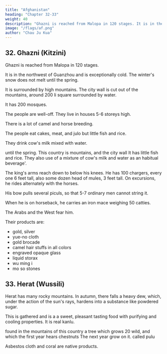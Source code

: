```yaml
---
title: "Afghanistan"
heading: "Chapter 32-33"
weight: 40
description: "Ghazni is reached from Malopa in 120 stages. It is in the northwest and is exceptionally cold. The winter's snow does not melt until the spring."
image: "/flags/af.png"
author: "Chau Ju Kua"
---
```




## 32. Ghazni (Kitzini)

Ghazni is reached from Malopa in 120 stages.

It is in the northwest of Guanzhou and is exceptionally cold. The winter's snow does not melt until the spring.

It is surrounded by high mountains. The city wall is cut out of the mountains, around 200 li square  surrounded by water.

It has 200 mosques. 

The people are well-off. They live in houses 5-6 storeys high. 

There is a lot of camel and horse breeding. 

The people eat cakes, meat, and julo but little fish and rice. 

They drink cow's milk mixed with water.

until the spring. This country is
mountains, and the city wall
It has little fish and rice. They also
use of a mixture of cow's milk and water as an habitual beverage'.

The king's arms reach down to below his knees. He has 100 chargers, every one 6 feet tall, also some dozen head of mules, 3 feet tall. On excursions, he rides alternately with the horses. 

His bow pulls several piculs, so that 5-7 ordinary men cannot string it. 

When he is on horseback, he carries an iron mace weighing 50 catties.

The Arabs and the West fear him.

Their products are:
- gold, silver
- yue-no cloth
- gold brocade
- camel hair stuffs in all colors
- engraved opaque glass
- liquid storax
- wu ming i
- mo so stones

<!-- Notes.
marks indicate passages taken from
Quotation
1)
In the
Ling-wai-tai-ta, 3,s%^-
first
paragraph the divergences between the two texts are important. The older one has= «As to the
Ki-tz'i-ni country it is entirely surrounded by high mountains. The mountains have been cut out and
5
made
river
(^
into a wall
additions to this text
north-west
•^ ^)
two hundred li square (^). It is surrounded by a great
has over a hundred mosques, one of which is over ten li square, ete.». The
[Jj
it
(y\^ yj^)
made by our author
— presumably
of Ma-lo-pa,
other passages as a starting-point in
^
are very difficult to explain.
He
the port on the
10 that direction no locality meeting the other requirements of his text
is
to
in
in
be found. If the direc-
be taken from Baghdad, Kazvin, which has been suggested as the original of the Chinese
tion is to
name
says Ki-tz'i-ni lay to the
Hadramaut coast which he takes
estimating distances to Mecca and to Baghdad, but
e.,
i.
Ki-tz'i-ni, is also out of the question, as
Ghazni may be intended,
if
we assume
Yu-yang-tsa-tsu, 18,8^ mentions Ghazni,
15 producing asa-foetida. It says this country
it is
north of Baghdad; furthermore,
it is
in a plain.
that the direction was given as north-west from India.
under the name of K'ie-sh6-na
is
^P),
^ Ch.XXIX
(^
as
also called «NorthernIndia».See infra, Pt.II,
Ghazni,
it is true, was utterly destroyed in 1149, nearly thirty years before Ch6u K'fl-fei composed
work, but that is a very slight objection. There is great paucity of information concerning
Ghazni; among the best modern accounts of this country are the Reports on parts of the Ghilzi
country and some of the tribes in the neighbourhood of Ghazni, etc. by Lieut'. J. S. Broadfoot
his
20 (Hoy. Geog. Soc, Supplementary Papers, I), from which the following notes are taken. «The
winter is most severe; frost continuing in the shade from September to April, and snow from
December
is
to the middle of
Marchn. «Elevated from 7,000
to 8,000 feet
severe. It freezes every evening in October, and the ice lasts
never thaws; in December the country
is
above the sea, the climate
till
midday; in November
it
covered with three feet of snow, which melts in the
io middle of Marcha. «From Ghazni three distinct ranges are perceived, running north-east in one
unbroken chain
Within sixteen miles of the city are six passesa. Concerning the inhabitants
of the neighbourhood of Ghazni, he says that though poor «they live in little towers containing
five
or
six families,
camels and
cattle.
30 milk and bread
latter is
is
and the country
With
in forts. The people raise horses,
make which, as well as cheese, butter-
cheese, but dried airan, i. e sour milk. The
round abounds
all
dried milk they prepare Jcurut, to
the duty of the women».
Kurut is not
condensed into pellets which are dried
in the
,
Vambery,
sun or fried in greases. See
Das Turkenvolk, 209. This Jciirut is apparently identical^ith the Chinese jm-Zo of our text. It is
interesting to note that among the Mongols of the Koko-nor and the Tibetans, kurut is known as
—
may be
or vice versa
derived from the Chinese ju-lo
(E|^) has several meanings. According to the K'ang-hi tz'i-tien, two kinds,
the dry and the wet to (or ju-lo, lit., «milk lo»), have to be distinguished. The Bdry» variety is
chura, wrhich
35
The word
lo
described in the Yiu-shan-chong-yau
^
(-^
jJ ^),
published in 1831, and quoted in the K'ang-hi-tz'i-tien, in very
the work of a Court physician
much
the same
way
as the kurut
of the Turks.
40
In other passages of
this
work, su-Io and Ju-lo are translated with their usual acceptation
of «butter» and «milk». See supra, p. 98 and p. 102, n. 19.
2)
Our
author's yarn about the king of Ki-tz'i-ni,
current in his time
among Arab
sailors
think of no better explanation, unless
45 Assassins
in the twelfth century,
it
who
may be founded on some
visited China,
about
Mahmud
stories still
of Ghazni. I can
be that Alamut, the famous mountain citadel of the
is the place referred to. The mention of
which was near Kazvin,
bezoar stones as a product of Ki-tz'i-ni points towards Ghazni, as Badakhshan, an adjacent
country, was famous for these stones (Le Strange, Lands of the East. Caliphate, 486), and the
she-camels of Kabul were held to be the best in Central Asia.
The
last
phrase of this paragraph
is
Ibid., 849.
slightly different in Ling-wai-tai-ta;
it
reads:
«The
50 people of the country go once in seven days to the halls (^) to pray; this is called sM-mi
(for prayer in the mosque on friday).
(1% l|^)»- This is the Arabic worijumah, «assembly»
Besides being found in Badakshan, bezoar stones are reported by our author (infra, Ch.
3)

have come from Lu-mei (Rum, Asia Minoi). See Taveruier's Travels in India
(Ball's edit.), II, 146-151, and supra, p. 74, note 1. Linscholjen, Voyage, II, 142 (Hakl.
Soc. edit.) states that bezoar stones come from Khorasan. In the Malay Peninsula they are taken
XXXIV)
to
from monkeys or porcupines. Skeat, Malay Magic, 274. The best stone was from the stomach of a
wild goat in the Persian province of Lar. See Y ul e and B u r n e 1 1, Glossary, 68. On the identification
of the name mo-so, see Hirth, Die Lander des Islam, 4.5, note 4.
As to wu-ming-i, it has been shovrn by Hanbury, Science Papers, 223,
oxide known
as limonite.
yang-k'au; IV, 8* says of
limestone.
The
The
it:
Pon-ts'au-tsi-kie (;7|j
^^
«It is found in the Ta-shi
foreign people heat
it
with
oil
(and
^)>
5
be the iron
to
as quoted in the Tung-si-
countdes on stones, and looks like black
make it into?) black granular
stones
(^ ^),
X
which they chew like a sweet (tjj)»- S. W. Bush ell, Chinese Pottery and Porcelain,
n. 4, says, however, that wu-ming-i was cobalt blue.
and
10
67,


 -->


## 33. Herat (Wussili)

Herat has many rocky mountains. In autumn, there falls a heavy dew, which, under the action of the sun's rays, hardens into a substance like powdered sugar. 

This is gathered and is a a sweet, pleasant tasting food with purifying and cooling properties. It is real kanlu. 

found in the mountains of this country a tree which grows 20
wild, and which the first year hears chestnuts
The next year grow on it.
called pulu

Asbestos cloth and coral are native products.

<!-- Note
1)
Taken from
Ling-wai-tai-ta, 3,!i^-4*, with only
addition of the words Kcalled p'u-lua
to
«many rocky mountains)) (^^
some
slight verbal
changes and the 25
— and the change of omany famous mountains))
J^
I
[
(
^ i^ Mj)
[).
Wu-ssi-li, in Cantonese Mat-ssi-H, Al-Mawjil, Mosul. In another chapter characters with
the same sounds transcribe the
The reference
Kan-hi
name
to oak-galls point
is
Misr, Egypt (supra, pp. 115, 120, n. 3 and infra, Ch.
XXXVI).
unmistakably to northern Syria.
30
used in Buddhist Chinese to render Sanskrit a?Mrto, nectar.
Mukaddasi,
in the
manna from Mosul. Our text does not say that manna
was a product of Wu-ssii-li. Judging from the statement that it was «like powdered sugar)), it must
have been the Gaz or Alhagi manna (Persian and Arabic tar-avguhtn, taranjaiw)th.e product of
the Alhagi camelorum, Fisch., which is found in partsof Persia, Afghanistan and Baluchistan. See 35
P. Molesworth Sykes, Geo. Journal, XXVIII, 433. Oak manna, occurs in Kurdistan, it is
tenth century, mentions the exportation of
found in the state of agglutinated tears. See Encyclop. Britan., XV, 493,
Hist,
Ch.
du Commerce,
II,
s. v.
Manna, and Heyd,
632.
On the subject of oak-galls (in Arabic lallUt 'oak', our
XX. Asbestos was not a product of Mosul, it was brought
author's p'u-lu), see infra, Pt.
II.
there probably from Badakshan. 40I>34
See
KUM
Le Strange,
op. cit., 436—437. Likewise
Mosul market.
plentiful in the
U ^\^'*°^
(X ^)- ^^^
''
HI
(ASIA minor).
as to coral, our author can only
Hou
^'^* mentioned in the
mean
that
it
was
Han-shu, 11G,2;» under the name liuo-mm,,
Hirth, China and the Eoman Orient, 249-251. Ashestos, according
to Fei-
5 w6n-yfln-fu, 66A, lee, was described in the text known as Lifi-tzi, but it was probably not known
before the
Han
dynasty. -->
